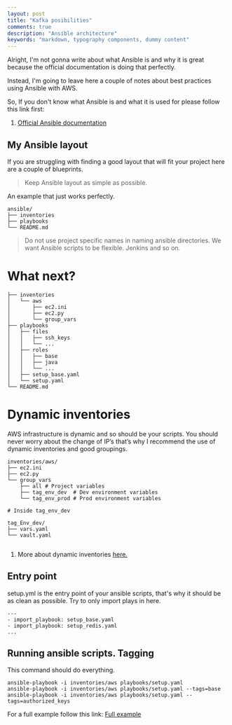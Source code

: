 ```yaml
---
layout: post
title: "Kafka posibilities"
comments: true
description: "Ansible architecture"
keywords: "markdown, typography components, dummy content"
---
```

Alright, I'm not gonna write about what Ansible is and why it is great because 
the official documentation is doing that perfectly.

Instead, I'm going to leave here a couple of notes about best practices using Ansible with AWS.

So, If you don't know what Ansible is and what it is used for please follow this link first:
1. <a href="https://docs.ansible.com/ansible/latest/index.html">Official Ansible documentation</a>


## My Ansible layout

If you are struggling with finding a good layout that will fit your project
here are a couple of blueprints.

> Keep Ansible layout as simple as possible.

An example that just works perfectly.


```
ansible/
├── inventories
├── playbooks
└── README.md
 ``` 

> Do not use project specific names in naming ansible directories.
We want Ansible scripts to be flexible.
Jenkins and so on.

# What next?

```
├── inventories
│   └── aws
│       ├── ec2.ini
│       ├── ec2.py
│       └── group_vars
├── playbooks
│   ├── files
│   │   ├── ssh_keys
│   │   └── ...
│   ├── roles
│   │   ├── base
│   │   ├── java
│   │   └── ...
│   ├── setup_base.yaml
│   └── setup.yaml
└── README.md
```

# Dynamic inventories

AWS infrastructure is dynamic and so should be your scripts. You should never worry about the change of IP’s that’s why I recommend the use of dynamic inventories and good groupings.

```
inventories/aws/
├── ec2.ini
├── ec2.py
└── group_vars
    ├── all # Project variables
    ├── tag_env_dev  # Dev environment variables
    └── tag_env_prod # Prod environment variables

# Inside tag_env_dev

tag_Env_dev/
├── vars.yaml
└── vault.yaml


```

1. More about dynamic inventories <a href="https://docs.ansible.com/ansible/latest/user_guide/intro_dynamic_inventory.html#example-aws-ec2-external-inventory-script" target="_blank">here.</a>


## Entry point


setup.yml is the entry point of your ansible scripts, 
that's why it should be as clean as possible.
Try to only import plays in here.

```
---
- import_playbook: setup_base.yaml
- import_playbook: setup_redis.yaml
...
```


## Running ansible scripts. Tagging
This command should do everything.
```
ansible-playbook -i inventories/aws playbooks/setup.yaml
ansible-playbook -i inventories/aws playbooks/setup.yaml --tags=base
ansible-playbook -i inventories/aws playbooks/setup.yaml --tags=authorized_keys
```


For a full example follow this link:
<a href="https://github.com/raresociopath/ansible-layout-example" >Full example</a>

<div class="divider"></div>
